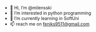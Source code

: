 - 👋 Hi, I’m @milensski
- 👀 I’m interested in python programming
- 🌱 I’m currently learning in SoftUni
- 📫 reach me on feniks9511@gmail.com

